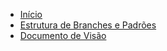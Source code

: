 ﻿* [Início](/)
* [Estrutura de Branches e Padrões](branches-structure.md)
* [Documento de Visão](vision.md)